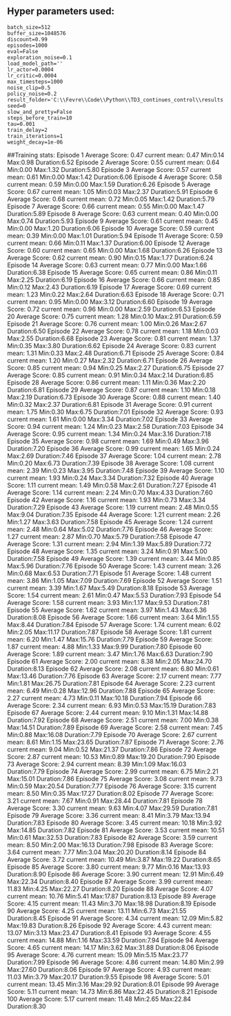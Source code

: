 ## Hyper parameters used:
	batch_size=512
	buffer_size=1048576
	discount=0.99
	episodes=1000
	eval=False
	exploration_noise=0.1
	load_model_path=''
	lr_actor=0.0004
	lr_critic=0.0004
	max_timesteps=1000
	noise_clip=0.5
	policy_noise=0.2
	result_folder='C:\\Fevre\\Code\\Python\\TD3_continues_control\\results'
	seed=0
	slow_and_pretty=False
	steps_before_train=10
	tau=0.001
	train_delay=2
	train_iterations=1
	weight_decay=1e-06
##Training stats:
	Episode 1	Average Score: 0.47 	 current mean: 0.47	 Min:0.14	Max:0.98	Duration:6.52
	Episode 2	Average Score: 0.55 	 current mean: 0.64	 Min:0.00	Max:1.32	Duration:5.80
	Episode 3	Average Score: 0.57 	 current mean: 0.61	 Min:0.00	Max:1.42	Duration:6.06
	Episode 4	Average Score: 0.58 	 current mean: 0.59	 Min:0.00	Max:1.59	Duration:6.26
	Episode 5	Average Score: 0.67 	 current mean: 1.05	 Min:0.03	Max:2.37	Duration:5.91
	Episode 6	Average Score: 0.68 	 current mean: 0.72	 Min:0.05	Max:1.42	Duration:5.79
	Episode 7	Average Score: 0.66 	 current mean: 0.55	 Min:0.00	Max:1.47	Duration:5.89
	Episode 8	Average Score: 0.63 	 current mean: 0.40	 Min:0.00	Max:0.74	Duration:5.93
	Episode 9	Average Score: 0.61 	 current mean: 0.45	 Min:0.00	Max:1.20	Duration:6.06
	Episode 10	Average Score: 0.59 	 current mean: 0.39	 Min:0.00	Max:1.01	Duration:5.94
	Episode 11	Average Score: 0.59 	 current mean: 0.66	 Min:0.11	Max:1.37	Duration:6.00
	Episode 12	Average Score: 0.60 	 current mean: 0.65	 Min:0.00	Max:1.68	Duration:6.26
	Episode 13	Average Score: 0.62 	 current mean: 0.90	 Min:0.15	Max:1.77	Duration:6.24
	Episode 14	Average Score: 0.63 	 current mean: 0.77	 Min:0.00	Max:1.66	Duration:6.38
	Episode 15	Average Score: 0.65 	 current mean: 0.86	 Min:0.11	Max:2.25	Duration:6.19
	Episode 16	Average Score: 0.66 	 current mean: 0.85	 Min:0.12	Max:2.43	Duration:6.19
	Episode 17	Average Score: 0.69 	 current mean: 1.23	 Min:0.22	Max:2.64	Duration:6.63
	Episode 18	Average Score: 0.71 	 current mean: 0.95	 Min:0.00	Max:3.12	Duration:6.60
	Episode 19	Average Score: 0.72 	 current mean: 0.96	 Min:0.00	Max:2.59	Duration:6.53
	Episode 20	Average Score: 0.75 	 current mean: 1.28	 Min:0.10	Max:2.91	Duration:6.59
	Episode 21	Average Score: 0.76 	 current mean: 1.00	 Min:0.26	Max:2.67	Duration:6.50
	Episode 22	Average Score: 0.78 	 current mean: 1.18	 Min:0.03	Max:2.55	Duration:6.68
	Episode 23	Average Score: 0.81 	 current mean: 1.37	 Min:0.35	Max:3.80	Duration:6.62
	Episode 24	Average Score: 0.83 	 current mean: 1.31	 Min:0.33	Max:2.48	Duration:6.71
	Episode 25	Average Score: 0.84 	 current mean: 1.20	 Min:0.27	Max:2.32	Duration:6.71
	Episode 26	Average Score: 0.85 	 current mean: 0.94	 Min:0.25	Max:2.27	Duration:6.75
	Episode 27	Average Score: 0.85 	 current mean: 0.91	 Min:0.34	Max:2.14	Duration:6.85
	Episode 28	Average Score: 0.86 	 current mean: 1.11	 Min:0.36	Max:2.20	Duration:6.81
	Episode 29	Average Score: 0.87 	 current mean: 1.10	 Min:0.18	Max:2.19	Duration:6.73
	Episode 30	Average Score: 0.88 	 current mean: 1.40	 Min:0.32	Max:2.37	Duration:6.81
	Episode 31	Average Score: 0.91 	 current mean: 1.75	 Min:0.30	Max:6.75	Duration:7.01
	Episode 32	Average Score: 0.93 	 current mean: 1.61	 Min:0.00	Max:3.34	Duration:7.02
	Episode 33	Average Score: 0.94 	 current mean: 1.24	 Min:0.23	Max:2.58	Duration:7.03
	Episode 34	Average Score: 0.95 	 current mean: 1.34	 Min:0.24	Max:3.16	Duration:7.18
	Episode 35	Average Score: 0.98 	 current mean: 1.69	 Min:0.49	Max:3.96	Duration:7.20
	Episode 36	Average Score: 0.99 	 current mean: 1.65	 Min:0.24	Max:2.69	Duration:7.46
	Episode 37	Average Score: 1.04 	 current mean: 2.78	 Min:0.20	Max:6.73	Duration:7.39
	Episode 38	Average Score: 1.08 	 current mean: 2.39	 Min:0.23	Max:3.95	Duration:7.48
	Episode 39	Average Score: 1.10 	 current mean: 1.93	 Min:0.24	Max:3.34	Duration:7.32
	Episode 40	Average Score: 1.11 	 current mean: 1.49	 Min:0.58	Max:2.61	Duration:7.27
	Episode 41	Average Score: 1.14 	 current mean: 2.24	 Min:0.70	Max:4.33	Duration:7.60
	Episode 42	Average Score: 1.16 	 current mean: 1.93	 Min:0.73	Max:3.34	Duration:7.29
	Episode 43	Average Score: 1.19 	 current mean: 2.48	 Min:0.55	Max:9.04	Duration:7.35
	Episode 44	Average Score: 1.21 	 current mean: 2.26	 Min:1.27	Max:3.63	Duration:7.58
	Episode 45	Average Score: 1.24 	 current mean: 2.48	 Min:0.64	Max:5.02	Duration:7.76
	Episode 46	Average Score: 1.27 	 current mean: 2.87	 Min:0.70	Max:5.79	Duration:7.58
	Episode 47	Average Score: 1.31 	 current mean: 2.94	 Min:1.39	Max:5.89	Duration:7.72
	Episode 48	Average Score: 1.35 	 current mean: 3.24	 Min:0.91	Max:5.00	Duration:7.58
	Episode 49	Average Score: 1.39 	 current mean: 3.44	 Min:0.85	Max:5.96	Duration:7.76
	Episode 50	Average Score: 1.43 	 current mean: 3.26	 Min:0.68	Max:6.53	Duration:7.71
	Episode 51	Average Score: 1.48 	 current mean: 3.86	 Min:1.05	Max:7.09	Duration:7.69
	Episode 52	Average Score: 1.51 	 current mean: 3.39	 Min:1.67	Max:5.49	Duration:8.18
	Episode 53	Average Score: 1.54 	 current mean: 2.61	 Min:0.47	Max:5.53	Duration:7.93
	Episode 54	Average Score: 1.58 	 current mean: 3.93	 Min:1.17	Max:9.53	Duration:7.81
	Episode 55	Average Score: 1.62 	 current mean: 3.97	 Min:1.43	Max:6.36	Duration:8.08
	Episode 56	Average Score: 1.66 	 current mean: 3.64	 Min:1.55	Max:8.44	Duration:7.84
	Episode 57	Average Score: 1.74 	 current mean: 6.02	 Min:2.05	Max:11.17	Duration:7.87
	Episode 58	Average Score: 1.81 	 current mean: 6.20	 Min:1.47	Max:15.76	Duration:7.79
	Episode 59	Average Score: 1.87 	 current mean: 4.88	 Min:1.33	Max:9.99	Duration:7.80
	Episode 60	Average Score: 1.89 	 current mean: 3.47	 Min:1.76	Max:6.63	Duration:7.90
	Episode 61	Average Score: 2.00 	 current mean: 8.38	 Min:2.05	Max:24.70	Duration:8.13
	Episode 62	Average Score: 2.08 	 current mean: 6.80	 Min:0.61	Max:13.46	Duration:7.76
	Episode 63	Average Score: 2.17 	 current mean: 7.77	 Min:1.81	Max:26.75	Duration:7.81
	Episode 64	Average Score: 2.23 	 current mean: 6.49	 Min:0.28	Max:12.96	Duration:7.88
	Episode 65	Average Score: 2.27 	 current mean: 4.73	 Min:0.11	Max:10.18	Duration:7.94
	Episode 66	Average Score: 2.34 	 current mean: 6.93	 Min:0.53	Max:15.19	Duration:7.83
	Episode 67	Average Score: 2.44 	 current mean: 9.10	 Min:1.31	Max:14.88	Duration:7.92
	Episode 68	Average Score: 2.51 	 current mean: 7.00	 Min:0.38	Max:14.51	Duration:7.89
	Episode 69	Average Score: 2.58 	 current mean: 7.45	 Min:0.88	Max:16.08	Duration:7.79
	Episode 70	Average Score: 2.67 	 current mean: 8.61	 Min:1.15	Max:23.65	Duration:7.87
	Episode 71	Average Score: 2.76 	 current mean: 9.04	 Min:0.52	Max:21.37	Duration:7.86
	Episode 72	Average Score: 2.87 	 current mean: 10.53	 Min:0.89	Max:19.20	Duration:7.90
	Episode 73	Average Score: 2.94 	 current mean: 8.39	 Min:1.09	Max:16.03	Duration:7.79
	Episode 74	Average Score: 2.99 	 current mean: 6.75	 Min:2.21	Max:15.01	Duration:7.86
	Episode 75	Average Score: 3.08 	 current mean: 9.73	 Min:0.59	Max:20.54	Duration:7.77
	Episode 76	Average Score: 3.15 	 current mean: 8.50	 Min:0.35	Max:17.27	Duration:8.02
	Episode 77	Average Score: 3.21 	 current mean: 7.67	 Min:0.91	Max:28.44	Duration:7.81
	Episode 78	Average Score: 3.30 	 current mean: 9.63	 Min:4.07	Max:29.59	Duration:7.81
	Episode 79	Average Score: 3.36 	 current mean: 8.41	 Min:3.79	Max:13.94	Duration:7.83
	Episode 80	Average Score: 3.45 	 current mean: 10.18	 Min:3.92	Max:14.85	Duration:7.82
	Episode 81	Average Score: 3.53 	 current mean: 10.51	 Min:0.61	Max:32.53	Duration:7.83
	Episode 82	Average Score: 3.59 	 current mean: 8.50	 Min:2.00	Max:16.13	Duration:7.98
	Episode 83	Average Score: 3.64 	 current mean: 7.77	 Min:3.04	Max:20.20	Duration:8.14
	Episode 84	Average Score: 3.72 	 current mean: 10.49	 Min:3.87	Max:19.22	Duration:8.65
	Episode 85	Average Score: 3.80 	 current mean: 9.77	 Min:0.16	Max:13.93	Duration:8.90
	Episode 86	Average Score: 3.90 	 current mean: 12.91	 Min:6.49	Max:22.34	Duration:8.40
	Episode 87	Average Score: 3.99 	 current mean: 11.83	 Min:4.25	Max:22.27	Duration:8.20
	Episode 88	Average Score: 4.07 	 current mean: 10.76	 Min:5.41	Max:17.87	Duration:8.13
	Episode 89	Average Score: 4.15 	 current mean: 11.43	 Min:3.70	Max:18.98	Duration:8.19
	Episode 90	Average Score: 4.25 	 current mean: 13.11	 Min:6.73	Max:21.55	Duration:8.45
	Episode 91	Average Score: 4.34 	 current mean: 12.09	 Min:5.82	Max:19.83	Duration:8.26
	Episode 92	Average Score: 4.43 	 current mean: 13.07	 Min:3.13	Max:23.47	Duration:8.41
	Episode 93	Average Score: 4.55 	 current mean: 14.88	 Min:1.16	Max:33.59	Duration:7.94
	Episode 94	Average Score: 4.65 	 current mean: 14.17	 Min:3.62	Max:31.88	Duration:8.06
	Episode 95	Average Score: 4.76 	 current mean: 15.09	 Min:5.15	Max:23.77	Duration:7.99
	Episode 96	Average Score: 4.86 	 current mean: 14.80	 Min:2.99	Max:27.60	Duration:8.06
	Episode 97	Average Score: 4.93 	 current mean: 11.03	 Min:3.79	Max:20.17	Duration:9.55
	Episode 98	Average Score: 5.01 	 current mean: 13.45	 Min:3.16	Max:29.92	Duration:8.01
	Episode 99	Average Score: 5.11 	 current mean: 14.73	 Min:6.86	Max:22.45	Duration:8.21
	Episode 100	Average Score: 5.17 	 current mean: 11.48	 Min:2.65	Max:22.84	Duration:8.30
